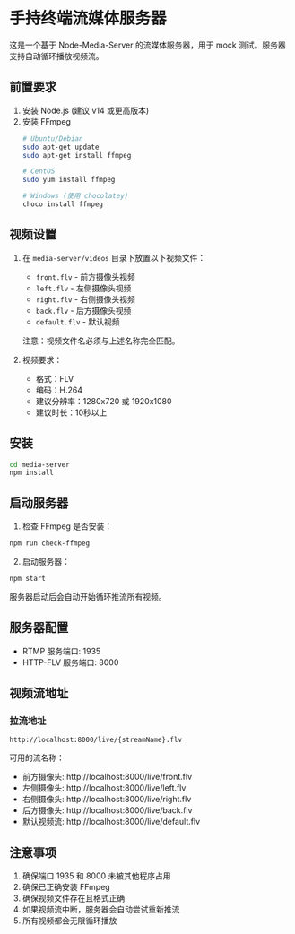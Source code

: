 # 手持终端流媒体服务器

这是一个基于 Node-Media-Server 的流媒体服务器，用于 mock 测试。服务器支持自动循环播放视频流。

## 前置要求

1. 安装 Node.js (建议 v14 或更高版本)
2. 安装 FFmpeg
   ```bash
   # Ubuntu/Debian
   sudo apt-get update
   sudo apt-get install ffmpeg

   # CentOS
   sudo yum install ffmpeg

   # Windows (使用 chocolatey)
   choco install ffmpeg
   ```

## 视频设置

1. 在 `media-server/videos` 目录下放置以下视频文件：
   - `front.flv` - 前方摄像头视频
   - `left.flv` - 左侧摄像头视频
   - `right.flv` - 右侧摄像头视频
   - `back.flv` - 后方摄像头视频
   - `default.flv` - 默认视频

   注意：视频文件名必须与上述名称完全匹配。

2. 视频要求：
   - 格式：FLV
   - 编码：H.264
   - 建议分辨率：1280x720 或 1920x1080
   - 建议时长：10秒以上

## 安装

```bash
cd media-server
npm install
```

## 启动服务器

1. 检查 FFmpeg 是否安装：
```bash
npm run check-ffmpeg
```

2. 启动服务器：
```bash
npm start
```

服务器启动后会自动开始循环推流所有视频。

## 服务器配置

- RTMP 服务端口: 1935
- HTTP-FLV 服务端口: 8000

## 视频流地址

### 拉流地址
```
http://localhost:8000/live/{streamName}.flv
```

可用的流名称：
- 前方摄像头: http://localhost:8000/live/front.flv
- 左侧摄像头: http://localhost:8000/live/left.flv
- 右侧摄像头: http://localhost:8000/live/right.flv
- 后方摄像头: http://localhost:8000/live/back.flv
- 默认视频流: http://localhost:8000/live/default.flv

## 注意事项

1. 确保端口 1935 和 8000 未被其他程序占用
2. 确保已正确安装 FFmpeg
3. 确保视频文件存在且格式正确
4. 如果视频流中断，服务器会自动尝试重新推流
5. 所有视频都会无限循环播放 